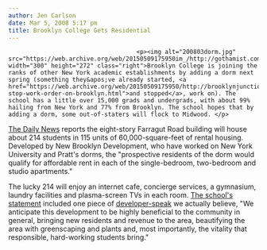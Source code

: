 ```yaml
---
author: Jen Carlson
date: Mar 5, 2008 5:17 pm
title: Brooklyn College Gets Residential
---
```


	
										<p><img alt="200803dorm.jpg" src="https://web.archive.org/web/20150509175950im_/http://gothamist.com/attachments/arts_jen/200803dorm.jpg" width="300" height="272" class="right">Brooklyn College is joining the ranks of other New York academic establishments by adding a dorm next spring (something they&apos;ve already started, <a href="https://web.archive.org/web/20150509175950/http://brooklynjunction.blogspot.com/2007/12/partial-stop-work-order-on-brooklyn.html">and stopped</a>, work on). The school has a little over 15,000 grads and undergrads, with about 99% hailing from New York and 77% from Brooklyn. The school hopes that by adding a dorm, some out-of-staters will flock to Midwood. </p>

<p><a href="https://web.archive.org/web/20150509175950/http://www.nydailynews.com/ny_local/brooklyn/2008/03/05/2008-03-05_brooklyn_college_plans_to_open_first_dor.html">The Daily News</a> reports the eight-story Farragut Road building will house about 214 students in 115 units of 60,000-square-feet of rental housing. Developed by New Brooklyn Development, who have worked on New York University and Pratt&apos;s dorms, the &quot;prospective residents of the dorm would qualify for affordable rent in each of the single-bedroom, two-bedroom and studio apartments.&quot; </p>

<p>The lucky 214 will enjoy an internet cafe, concierge services, a gymnasium, laundry facilities and plasma-screen TVs in each room. <a href="https://web.archive.org/web/20150509175950/http://brooklynjunction.blogspot.com/2008/03/brooklyn-college-dorm-second-rendering.html">The school&apos;s statement</a> included one piece of <a href="https://web.archive.org/web/20150509175950/http://gothamist.com/2008/03/04/deciphering_dev.php">developer-speak</a> we actually believe, &quot;We anticipate this development to be highly beneficial to the community in general, bringing new residents and revenue to the area, beautifying the area with greenscaping and plants and, most importantly, the vitality that responsible, hard-working students bring.&quot;</p>					
										
									
				